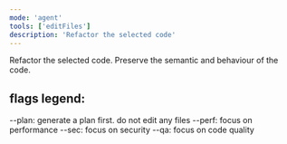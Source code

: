 ```yaml
---
mode: 'agent'
tools: ['editFiles']
description: 'Refactor the selected code'
---
```


Refactor the selected code.
Preserve the semantic and behaviour of the code.

## flags legend:
--plan: generate a plan first. do not edit any files
--perf: focus on performance
--sec: focus on security
--qa: focus on code quality
